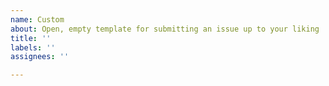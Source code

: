 ```yaml
---
name: Custom
about: Open, empty template for submitting an issue up to your liking
title: ''
labels: ''
assignees: ''

---
```



